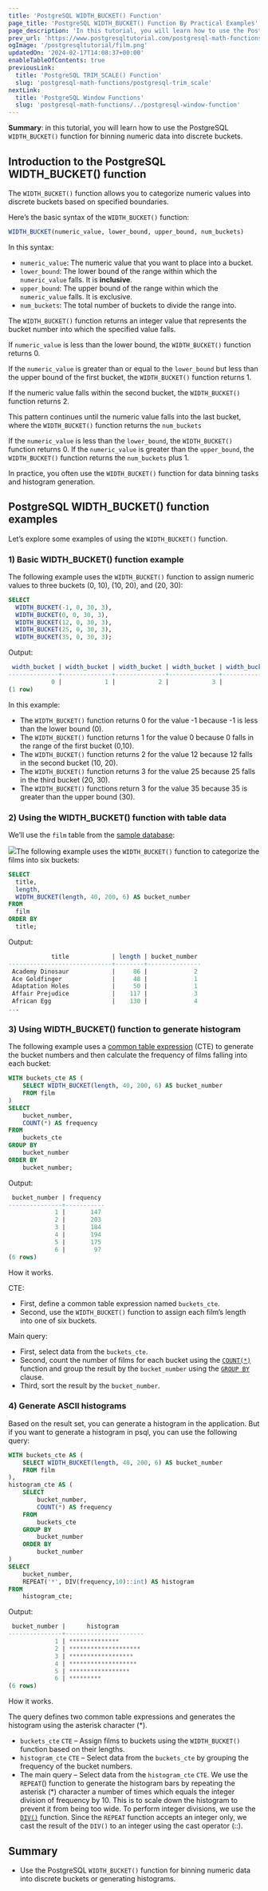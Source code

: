 ```yaml
---
title: 'PostgreSQL WIDTH_BUCKET() Function'
page_title: 'PostgreSQL WIDTH_BUCKET() Function By Practical Examples'
page_description: 'In this tutorial, you will learn how to use the PostgreSQL WIDTH_BUCKET() function for binning numeric data into discrete buckets.'
prev_url: 'https://www.postgresqltutorial.com/postgresql-math-functions/postgresql-width_bucket/'
ogImage: '/postgresqltutorial/film.png'
updatedOn: '2024-02-17T14:08:37+00:00'
enableTableOfContents: true
previousLink:
  title: 'PostgreSQL TRIM_SCALE() Function'
  slug: 'postgresql-math-functions/postgresql-trim_scale'
nextLink:
  title: 'PostgreSQL Window Functions'
  slug: 'postgresql-math-functions/../postgresql-window-function'
---
```


**Summary**: in this tutorial, you will learn how to use the PostgreSQL `WIDTH_BUCKET()` function for binning numeric data into discrete buckets.

## Introduction to the PostgreSQL WIDTH_BUCKET() function

The `WIDTH_BUCKET()` function allows you to categorize numeric values into discrete buckets based on specified boundaries.

Here’s the basic syntax of the `WIDTH_BUCKET()` function:

```sql
WIDTH_BUCKET(numeric_value, lower_bound, upper_bound, num_buckets)
```

In this syntax:

- `numeric_value`: The numeric value that you want to place into a bucket.
- `lower_bound`: The lower bound of the range within which the `numeric_value` falls. It is **inclusive**.
- `upper_bound`: The upper bound of the range within which the `numeric_value` falls. It is exclusive.
- `num_buckets`: The total number of buckets to divide the range into.

The `WIDTH_BUCKET()` function returns an integer value that represents the bucket number into which the specified value falls.

If `numeric_value` is less than the lower bound, the `WIDTH_BUCKET()` function returns 0\.

If the `numeric_value` is greater than or equal to the `lower_bound` but less than the upper bound of the first bucket, the `WIDTH_BUCKET()` function returns 1\.

If the numeric value falls within the second bucket, the `WIDTH_BUCKET()` function returns 2\.

This pattern continues until the numeric value falls into the last bucket, where the `WIDTH_BUCKET()` function returns the `num_buckets`

If the `numeric_value` is less than the `lower_bound`, the `WIDTH_BUCKET()` function returns 0\. If the `numeric_value` is greater than the `upper_bound`, the `WIDTH_BUCKET()` function returns the `num_buckets` plus 1\.

In practice, you often use the `WIDTH_BUCKET()` function for data binning tasks and histogram generation.

## PostgreSQL WIDTH_BUCKET() function examples

Let’s explore some examples of using the `WIDTH_BUCKET()` function.

### 1\) Basic WIDTH_BUCKET() function example

The following example uses the `WIDTH_BUCKET()` function to assign numeric values to three buckets (0, 10\), (10, 20\), and (20, 30\):

```sql
SELECT
  WIDTH_BUCKET(-1, 0, 30, 3),
  WIDTH_BUCKET(0, 0, 30, 3),
  WIDTH_BUCKET(12, 0, 30, 3),
  WIDTH_BUCKET(25, 0, 30, 3),
  WIDTH_BUCKET(35, 0, 30, 3);
```

Output:

```sql
 width_bucket | width_bucket | width_bucket | width_bucket | width_bucket
--------------+--------------+--------------+--------------+--------------
            0 |            1 |            2 |            3 |            4
(1 row)
```

In this example:

- The `WIDTH_BUCKET()` function returns 0 for the value \-1 because \-1 is less than the lower bound (0\).
- The `WIDTH_BUCKET()` function returns 1 for the value 0 because 0 falls in the range of the first bucket (0,10\).
- The `WIDTH_BUCKET()` function returns 2 for the value 12 because 12 falls in the second bucket (10, 20\).
- The `WIDTH_BUCKET()` function returns 3 for the value 25 because 25 falls in the third bucket (20, 30\).
- The `WIDTH_BUCKET()` functions return 3 for the value 35 because 35 is greater than the upper bound (30\).

### 2\) Using the WIDTH_BUCKET() function with table data

We’ll use the `film` table from the [sample database](../postgresql-getting-started/postgresql-sample-database):

![](/postgresqltutorial/film.png)The following example uses the `WIDTH_BUCKET()` function to categorize the films into six buckets:

```sql
SELECT
  title,
  length,
  WIDTH_BUCKET(length, 40, 200, 6) AS bucket_number
FROM
  film
ORDER BY
  title;
```

Output:

```sql
            title            | length | bucket_number
-----------------------------+--------+---------------
 Academy Dinosaur            |     86 |             2
 Ace Goldfinger              |     48 |             1
 Adaptation Holes            |     50 |             1
 Affair Prejudice            |    117 |             3
 African Egg                 |    130 |             4
...
```

### 3\) Using WIDTH_BUCKET() function to generate histogram

The following example uses a [common table expression](../postgresql-tutorial/postgresql-cte) (CTE) to generate the bucket numbers and then calculate the frequency of films falling into each bucket:

```sql
WITH buckets_cte AS (
    SELECT WIDTH_BUCKET(length, 40, 200, 6) AS bucket_number
    FROM film
)
SELECT
    bucket_number,
    COUNT(*) AS frequency
FROM
    buckets_cte
GROUP BY
    bucket_number
ORDER BY
    bucket_number;
```

Output:

```sql
 bucket_number | frequency
---------------+-----------
             1 |       147
             2 |       203
             3 |       184
             4 |       194
             5 |       175
             6 |        97
(6 rows)
```

How it works.

CTE:

- First, define a common table expression named `buckets_cte`.
- Second, use the `WIDTH_BUCKET()` function to assign each film’s length into one of six buckets.

Main query:

- First, select data from the `buckets_cte`.
- Second, count the number of films for each bucket using the [`COUNT(*)`](../postgresql-aggregate-functions/postgresql-count-function) function and group the result by the `bucket_number` using the [`GROUP BY`](../postgresql-tutorial/postgresql-group-by) clause.
- Third, sort the result by the `bucket_number`.

### 4\) Generate ASCII histograms

Based on the result set, you can generate a histogram in the application. But if you want to generate a histogram in psql, you can use the following query:

```sql
WITH buckets_cte AS (
    SELECT WIDTH_BUCKET(length, 40, 200, 6) AS bucket_number
    FROM film
),
histogram_cte AS (
    SELECT
        bucket_number,
        COUNT(*) AS frequency
    FROM
        buckets_cte
    GROUP BY
        bucket_number
    ORDER BY
        bucket_number
)
SELECT
    bucket_number,
    REPEAT('*', DIV(frequency,10)::int) AS histogram
FROM
    histogram_cte;
```

Output:

```sql
 bucket_number |      histogram
---------------+----------------------
             1 | **************
             2 | ********************
             3 | ******************
             4 | *******************
             5 | *****************
             6 | *********
(6 rows)
```

How it works.

The query defines two common table expressions and generates the histogram using the asterisk character (\*).

- `buckets_cte` `CTE` – Assign films to buckets using the `WIDTH_BUCKET()` function based on their lengths.
- `histogram_cte` `CTE` – Select data from the `buckets_cte` by grouping the frequency of the bucket numbers.
- The main query – Select data from the `histogram_cte` `CTE`. We use the `REPEAT`() function to generate the histogram bars by repeating the asterisk (\*) character a number of times which equals the integer division of frequency by 10\. This is to scale down the histogram to prevent it from being too wide. To perform integer divisions, we use the [`DIV()`](postgresql-div) function. Since the `REPEAT` function accepts an integer only, we cast the result of the `DIV()` to an integer using the cast operator (::).

## Summary

- Use the PostgreSQL `WIDTH_BUCKET()` function for binning numeric data into discrete buckets or generating histograms.
